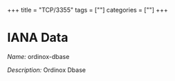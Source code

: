 +++
title = "TCP/3355"
tags = [""]
categories = [""]
+++

# IANA Data

_Name:_ ordinox-dbase

_Description:_ Ordinox Dbase

